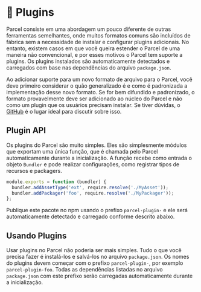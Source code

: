 # 🔌 Plugins

Parcel consiste em uma abordagem um pouco diferente de outras ferramentas semelhantes, onde muitos formatos comuns são incluídos de fábrica sem a necessidade de instalar e configurar plugins adicionais. No entanto, existem casos em que você queira estender o Parcel de uma maneira não convencional, e por esses motivos o Parcel tem suporte a plugins. Os plugins instalados são automaticamente detectados e carregados com base nas dependências do arquivo `package.json`.

Ao adicionar suporte para um novo formato de arquivo para o Parcel, você deve primeiro considerar o quão generalizado é e como é padronizada a implementação desse novo formato. Se for bem difundido e padronizado, o formato provavelmente deve ser adicionado ao núcleo do Parcel e não como um plugin que os usuários precisam instalar. Se tiver dúvidas, o [GitHub](https://github.com/parcel-bundler/parcel/issues) é o lugar ideal para discutir sobre isso.

## Plugin API

Os plugins do Parcel são muito simples. Eles são simplesmente módulos que exportam uma única função, que é chamada pelo Parcel automaticamente durante a inicialização. A função recebe como entrada o objeto `Bundler` e pode realizar configurações, como registrar tipos de recursos e packagers.

```javascript
module.exports = function (bundler) {
  bundler.addAssetType('ext', require.resolve('./MyAsset'));
  bundler.addPackager('foo', require.resolve('./MyPackager'));
};
```

Publique este pacote no npm usando o prefixo `parcel-plugin-` e ele será automaticamente detectado e carregado conforme descrito abaixo.

## Usando Plugins

Usar plugins no Parcel não poderia ser mais simples. Tudo o que você precisa fazer é instalá-los e salvá-los no arquivo `package.json`. Os nomes do plugins devem começar com o prefixo `parcel-plugin-`, por exemplo `parcel-plugin-foo`. Todas as dependências listadas no arquivo `package.json` com este prefixo serão carregadas automaticamente durante a inicialização.
